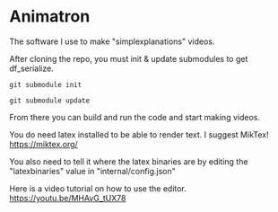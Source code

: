 # Animatron
The software I use to make "simplexplanations" videos.

After cloning the repo, you must init & update submodules to get df_serialize.

```git submodule init```

```git submodule update```

From there you can build and run the code and start making videos.

You do need latex installed to be able to render text. I suggest MikTex! https://miktex.org/

You also need to tell it where the latex binaries are by editing the "latexbinaries" value in "internal/config.json"

Here is a video tutorial on how to use the editor.
https://youtu.be/MHAvG_tUX78
